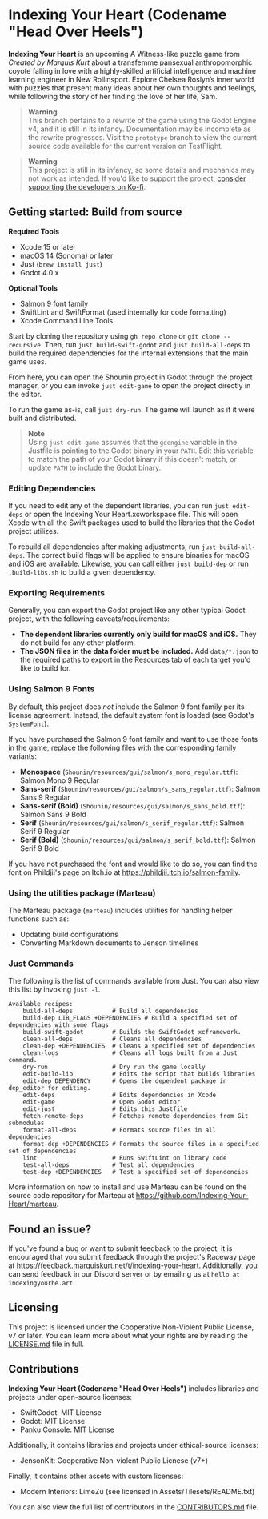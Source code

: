 # Indexing Your Heart (Codename "Head Over Heels")

**Indexing Your Heart** is an upcoming A Witness-like puzzle game from _Created by
Marquis Kurt_ about a transfemme pansexual anthropomorphic coyote falling in love
with a highly-skilled artificial intelligence and machine learning engineer in New
Rollinsport. Explore Chelsea Roslyn’s inner world with puzzles that present many
ideas about her own thoughts and feelings, while following the story of her finding
the love of her life, Sam.

> **Warning**  
> This branch pertains to a rewrite of the game using the Godot Engine v4, and it
> is still in its infancy. Documentation may be incomplete as the rewrite
> progresses. Visit the `prototype` branch to view the current source code available
> for the current version on TestFlight.

> **Warning**  
> This project is still in its infancy, so some details and mechanics may not work
> as intended. If you'd like to support the project,
> [consider supporting the developers on Ko-fi][kofi].

[kofi]: https://ko-fi.com/marquiskurt
[gh-badge]: https://github.com/Indexing-Your-Heart/head-over-heels/actions/workflows/tests.yml/badge.svg

## Getting started: Build from source

**Required Tools**

- Xcode 15 or later
- macOS 14 (Sonoma) or later
- Just (`brew install just`)
- Godot 4.0.x

**Optional Tools**

- Salmon 9 font family
- SwiftLint and SwiftFormat (used internally for code formatting)
- Xcode Command Line Tools

Start by cloning the repository using `gh repo clone` or `git clone --recursive`.
Then, run `just build-swift-godot` and `just build-all-deps` to build the required
dependencies for the internal extensions that the main game uses.

From here, you can open the Shounin project in Godot through the project manager, or
you can invoke `just edit-game` to open the project directly in the editor.

To run the game as-is, call `just dry-run`. The game will launch as if it were built
and distributed.

> **Note**  
> Using `just edit-game` assumes that the `gdengine` variable in the Justfile is
> pointing to the Godot binary in your `PATH`. Edit this variable to match the path
> of your Godot binary if this doesn't match, or update `PATH` to include the Godot
> binary.

### Editing Dependencies

If you need to edit any of the dependent libraries, you can run `just edit-deps` or
open the Indexing Your Heart.xcworkspace file. This will open Xcode with all the
Swift packages used to build the libraries that the Godot project utilizes.

To rebuild all dependencies after making adjustments, run `just build-all-deps`.
The correct build flags will be applied to ensure binaries for macOS and iOS are
available. Likewise, you can call either `just build-dep` or run `.build-libs.sh` to
build a given dependency.

### Exporting Requirements

Generally, you can export the Godot project like any other typical Godot project,
with the following caveats/requirements:

- **The dependent libraries currently only build for macOS and iOS.** They do not
  build for any other platform.
- **The JSON files in the data folder must be included.** Add `data/*.json` to the
  required paths to export in the Resources tab of each target you'd like to build
  for.

### Using Salmon 9 Fonts

By default, this project does _not_ include the Salmon 9 font family per its license
agreement. Instead, the default system font is loaded (see Godot's `SystemFont`).

If you have purchased the Salmon 9 font family and want to use those fonts in the
game, replace the following files with the corresponding family variants:

- **Monospace** (`Shounin/resources/gui/salmon/s_mono_regular.ttf`): Salmon Mono 9
  Regular
- **Sans-serif** (`Shounin/resources/gui/salmon/s_sans_regular.ttf`): Salmon Sans 9
  Regular
- **Sans-serif (Bold)** (`Shounin/resources/gui/salmon/s_sans_bold.ttf`): Salmon
  Sans 9 Bold
- **Serif** (`Shounin/resources/gui/salmon/s_serif_regular.ttf`): Salmon Serif 9
  Regular
- **Serif (Bold)** (`Shounin/resources/gui/salmon/s_serif_bold.ttf`): Salmon Serif 9
  Bold

If you have not purchased the font and would like to do so, you can find the font on
Phildjii's page on Itch.io at https://phildjii.itch.io/salmon-family.

### Using the utilities package (Marteau)

The Marteau package (`marteau`) includes utilities for handling helper functions
such as:

- Updating build configurations
- Converting Markdown documents to Jenson timelines

### Just Commands

The following is the list of commands available from Just. You can also view this
list by invoking `just -l`.

```
Available recipes:
    build-all-deps           # Build all dependencies
    build-dep LIB_FLAGS +DEPENDENCIES # Build a specified set of dependencies with some flags
    build-swift-godot        # Builds the SwiftGodot xcframework.
    clean-all-deps           # Cleans all dependencies
    clean-dep +DEPENDENCIES  # Cleans a specified set of dependencies
    clean-logs               # Cleans all logs built from a Just command.
    dry-run                  # Dry run the game locally
    edit-build-lib           # Edits the script that builds libraries
    edit-dep DEPENDENCY      # Opens the dependent package in dep_editor for editing.
    edit-deps                # Edits dependencies in Xcode
    edit-game                # Open Godot editor
    edit-just                # Edits this Justfile
    fetch-remote-deps        # Fetches remote dependencies from Git submodules
    format-all-deps          # Formats source files in all dependencies
    format-dep +DEPENDENCIES # Formats the source files in a specified set of dependencies
    lint                     # Runs SwiftLint on library code
    test-all-deps            # Test all dependencies
    test-dep +DEPENDENCIES   # Test a specified set of dependencies

```

More information on how to install and use Marteau can be found on the source code
repository for Marteau at https://github.com/Indexing-Your-Heart/marteau.

## Found an issue?

If you've found a bug or want to submit feedback to the project, it is encouraged
that you submit feedback through the project's Raceway page at
https://feedback.marquiskurt.net/t/indexing-your-heart. Additionally, you can send
feedback in our Discord server or by emailing us at `hello at indexingyourhe.art`.

## Licensing

This project is licensed under the Cooperative Non-Violent Public License, v7 or
later. You can learn more about what your rights are by reading the
[LICENSE.md](./LICENSE.md) file in full.

## Contributions

**Indexing Your Heart (Codename "Head Over Heels")** includes libraries and projects
under open-source licenses:

- SwiftGodot: MIT License
- Godot: MIT License
- Panku Console: MIT License

Additionally, it contains libraries and projects under ethical-source licenses:

- JensonKit: Cooperative Non-violent Public Licnese (v7+)

Finally, it contains other assets with custom licenses:

- Modern Interiors: LimeZu (see licensed in Assets/Tilesets/README.txt)

You can also view the full list of contributors in the
[CONTRIBUTORS.md](./CONTRIBUTORS.md) file.
